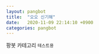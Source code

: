 ```yaml
---
layout: pangbot
title:  "오오 신기해"
date:   2020-11-09 22:14:10 +0900
categories: pangbot
---
```

팡봇 카테고리 ```테스트용```

